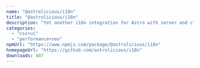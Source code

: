 ```yaml
---
name: "@astrolicious/i18n"
title: "@astrolicious/i18n"
description: "Yet another i18n integration for Astro with server and client utilities, type safety and translations built-in."
categories:
  - "css+ui"
  - "performance+seo"
npmUrl: "https://www.npmjs.com/package/@astrolicious/i18n"
homepageUrl: "https://github.com/astrolicious/i18n"
downloads: 407
---
```

